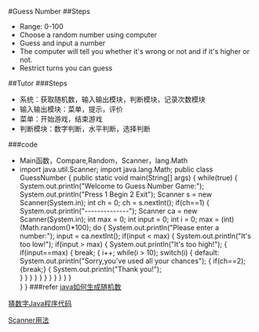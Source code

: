 #Guess Number
##Steps
- Range: 0-100
- Choose a random number using computer
- Guess and input a number
- The computer will tell you whether it's wrong or not and if it's higher or not.
- Restrict turns you can guess 

##Tutor
###Steps
- 系统：获取随机数，输入输出模块，判断模块，记录次数模块
- 输入输出模块：菜单，提示，评价
- 菜单：开始游戏，结束游戏
- 判断模块：数字判断，水平判断，选择判断


###code
- Main函数，Compare,Random，Scanner，lang.Math
- import java.util.Scanner;
import java.lang.Math;
public class GuessNumber
{
	public static void main(String[] args)
	{
		while(true)
		{
			System.out.println("Welcome to Guess Number Game:");
			System.out.println("Press 1 Begin 2 Exit");
			Scanner s = new Scanner(System.in);
			int ch = 0;
        	ch = s.nextInt();
        	if(ch==1)
        	{
        		System.out.println("--------------");
        		Scanner ca = new Scanner(System.in);
        		int max = 0;
        		int input = 0;
        		int i = 0;
        		max = (int)(Math.random()*100);
        		do
        		{
        			System.out.println("Please enter a number:");
        			input = ca.nextInt();
        			if(input < max)
        			{
        				System.out.println("It's too low!");
        				if(input > max)
        				{
        					System.out.println("It's too high!");
        					{
        						if(input==max)
        						{
        							break;
        							{
        								i++;
        								while(i > 10);
        								switch(i)
        								{
        									default: System.out.println("Sorry,you've used all your chances");
											{
												if(ch==2); {break;}
												{
													System.out.println("Thank you!");		
												}
											}
        								}
        							}
        						}
        					}
						}
        			}
        		}
        	}
		}	
	}
}
###refer
[java如何生成随机数](http://jingyan.baidu.com/article/bad08e1e836a8609c85121ef.html)

[猜数字Java程序代码](http://wenku.baidu.com/link?url=DFmGdEUE0xrrO0i32U0VJureAVk8OJByqrvH_onROAuijcXVPnOLCW0-Bh5UbozGDCa3rc2TpoM2eV9Yyg__w0HN8RIBuWHii2SjQ89tYDK)

[Scanner用法](file:///C:/Users/Hailey/Desktop/%E5%AD%A6%E4%B9%A0%E7%AC%94%E8%AE%B0%EF%BC%884%EF%BC%89_java%E4%B8%ADScanner%E7%9A%84%E7%94%A8%E6%B3%95%20-%20%E5%B9%BF%E5%9C%9F%E5%AD%90%E7%9A%84%E4%B8%93%E6%A0%8F%20-%20%E5%8D%9A%E5%AE%A2%E9%A2%91%E9%81%93%20-%20CSDN.NET.html)